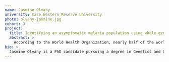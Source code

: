 ```yaml
---
name: Jasmine Olvany
university: Case Western Reserve University
photo: olvany-jasmine.jpg
cohort: 3
project:
  title: Identifying an asymptomatic malaria population using whole genome sequence data
  abstract: >
    According to the World Health Organization, nearly half of the world’s population is at risk for malaria, and the majority of this disease burden is within Africa. Elimination efforts that commenced in the 1950s have dramatically reduced the global incidence, but the efforts are not on track for total elimination as hoped. There are several explanations as to why interventions have not been as successful as expected; one theory is failed elimination efforts could be caused by the presence of asymptomatic carriers of the parasite in these endemic populations. These individuals go undetected by traditional surveillance methods, because they are never evaluated by health professionals. Thus, it is imperative to uncover what allows this population to repress the parasite to the point of remaining asymptomatic. The proposed study will utilize whole genome sequence data to fully define this population in three African countries (Ghana, Kenya and Cameroon) which hinder current elimination goals by 1) using unmapped sequencing reads to study the epidemiologic patterns of the infection in the asymptomatic populations and which species of Plasmodium dominate; 2) uncover the underlying host genetics that allow the individuals to suppress the infection to the point where they go undetected.
bio: >
  Jasmine Olvany is a PhD candidate pursuing a degree in Genetics and Genome Sciences at Case Western Reserve University under the guidance of Dr. Scott Williams and Dr. Peter Zimmerman. Her thesis work focuses on a problematic asymptomatic population that hinders malaria elimination, which allows her to conduct research at the intersection of genetics and infectious disease. Prior to her PhD studies, she completed a Fulbright scholarship in Budapest, Hungary, where she researched bioorthogonal dyes. Outside of her graduate experience, she is an artist who dabbles in both ceramics and jewelry.
---
```

